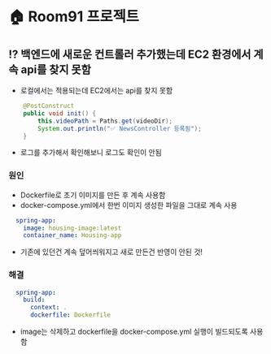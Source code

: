 # 🏠 Room91 프로젝트

## ⁉️ 백엔드에 새로운 컨트롤러 추가했는데  EC2 환경에서 계속 api를 찾지 못함
- 로컬에서는 적용되는데 EC2에서는 api를 찾지 못함
```Java
    @PostConstruct
    public void init() {
        this.videoPath = Paths.get(videoDir);
        System.out.println("✅ NewsController 등록됨");
    }
````
- 로그를 추가해서 확인해보니 로그도 확인이 안됨

### 원인
- Dockerfile로 초기 이미지를 만든 후 계속 사용함
- docker-compose.yml에서 한번 이미지 생성한 파일을 그대로 계속 사용
```yml
  spring-app:
    image: housing-image:latest
    container_name: Housing-app
````
- 기존에 있던건 계속 덮어씌워지고 새로 만든건 반영이 안된 것!

### 해결
```yml
  spring-app:
    build:
      context: .
      dockerfile: Dockerfile
````
- image는 삭제하고 dockerfile을 docker-compose.yml 실행이 빌드되도록 사용함

